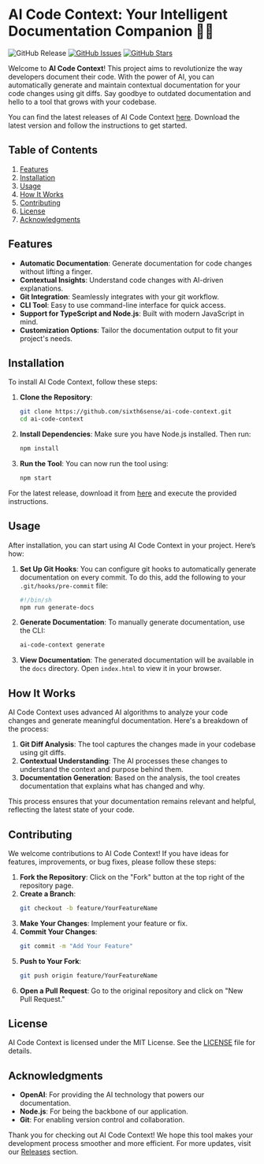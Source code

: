 # AI Code Context: Your Intelligent Documentation Companion 🤖📜

![GitHub Release](https://img.shields.io/badge/Latest%20Release-v1.0.0-blue.svg) [![GitHub Issues](https://img.shields.io/github/issues/sixth6sense/ai-code-context.svg)](https://github.com/sixth6sense/ai-code-context/issues) [![GitHub Stars](https://img.shields.io/github/stars/sixth6sense/ai-code-context.svg)](https://github.com/sixth6sense/ai-code-context/stargazers)

Welcome to **AI Code Context**! This project aims to revolutionize the way developers document their code. With the power of AI, you can automatically generate and maintain contextual documentation for your code changes using git diffs. Say goodbye to outdated documentation and hello to a tool that grows with your codebase.

You can find the latest releases of AI Code Context [here](https://github.com/sixth6sense/ai-code-context/releases). Download the latest version and follow the instructions to get started.

## Table of Contents

1. [Features](#features)
2. [Installation](#installation)
3. [Usage](#usage)
4. [How It Works](#how-it-works)
5. [Contributing](#contributing)
6. [License](#license)
7. [Acknowledgments](#acknowledgments)

## Features

- **Automatic Documentation**: Generate documentation for code changes without lifting a finger.
- **Contextual Insights**: Understand code changes with AI-driven explanations.
- **Git Integration**: Seamlessly integrates with your git workflow.
- **CLI Tool**: Easy to use command-line interface for quick access.
- **Support for TypeScript and Node.js**: Built with modern JavaScript in mind.
- **Customization Options**: Tailor the documentation output to fit your project's needs.

## Installation

To install AI Code Context, follow these steps:

1. **Clone the Repository**:
   ```bash
   git clone https://github.com/sixth6sense/ai-code-context.git
   cd ai-code-context
   ```

2. **Install Dependencies**:
   Make sure you have Node.js installed. Then run:
   ```bash
   npm install
   ```

3. **Run the Tool**:
   You can now run the tool using:
   ```bash
   npm start
   ```

For the latest release, download it from [here](https://github.com/sixth6sense/ai-code-context/releases) and execute the provided instructions.

## Usage

After installation, you can start using AI Code Context in your project. Here’s how:

1. **Set Up Git Hooks**:
   You can configure git hooks to automatically generate documentation on every commit. To do this, add the following to your `.git/hooks/pre-commit` file:
   ```bash
   #!/bin/sh
   npm run generate-docs
   ```

2. **Generate Documentation**:
   To manually generate documentation, use the CLI:
   ```bash
   ai-code-context generate
   ```

3. **View Documentation**:
   The generated documentation will be available in the `docs` directory. Open `index.html` to view it in your browser.

## How It Works

AI Code Context uses advanced AI algorithms to analyze your code changes and generate meaningful documentation. Here's a breakdown of the process:

1. **Git Diff Analysis**: The tool captures the changes made in your codebase using git diffs.
2. **Contextual Understanding**: The AI processes these changes to understand the context and purpose behind them.
3. **Documentation Generation**: Based on the analysis, the tool creates documentation that explains what has changed and why.

This process ensures that your documentation remains relevant and helpful, reflecting the latest state of your code.

## Contributing

We welcome contributions to AI Code Context! If you have ideas for features, improvements, or bug fixes, please follow these steps:

1. **Fork the Repository**: Click on the "Fork" button at the top right of the repository page.
2. **Create a Branch**: 
   ```bash
   git checkout -b feature/YourFeatureName
   ```
3. **Make Your Changes**: Implement your feature or fix.
4. **Commit Your Changes**: 
   ```bash
   git commit -m "Add Your Feature"
   ```
5. **Push to Your Fork**: 
   ```bash
   git push origin feature/YourFeatureName
   ```
6. **Open a Pull Request**: Go to the original repository and click on "New Pull Request."

## License

AI Code Context is licensed under the MIT License. See the [LICENSE](LICENSE) file for details.

## Acknowledgments

- **OpenAI**: For providing the AI technology that powers our documentation.
- **Node.js**: For being the backbone of our application.
- **Git**: For enabling version control and collaboration.

Thank you for checking out AI Code Context! We hope this tool makes your development process smoother and more efficient. For more updates, visit our [Releases](https://github.com/sixth6sense/ai-code-context/releases) section.